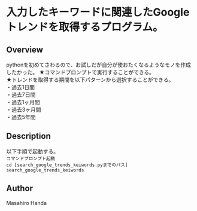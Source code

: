# 入力したキーワードに関連したGoogleトレンドを取得するプログラム。

## Overview
pythonを初めてさわるので、お試しだが自分が使おたくなるようなモノを作成したかった。
★コマンドプロンプトで実行することができる。  
★トレンドを取得する期間を以下パターンから選択することができる。  
・過去1日間  
・過去7日間  
・過去1ヶ月間  
・過去3ヶ月間  
・過去5年間  
## Description
以下手順で起動する。  
```コマンドプロンプト起動```  
```cd [search_google_trends_keiwords.pyまでのパス]```  
```search_google_trends_keiwords```

## Author
Masahiro Handa
